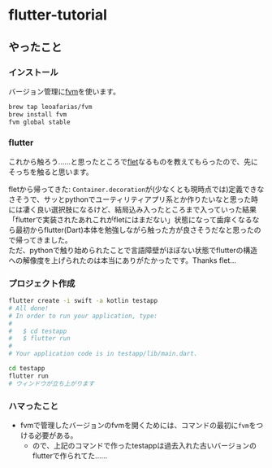 # flutter-tutorial

## やったこと

### インストール

バージョン管理に[fvm](https://fvm.app/)を使います。

```zsh
brew tap leoafarias/fvm
brew install fvm
fvm global stable
```

### flutter

これから触ろう……と思ったところで[flet](https://flet.dev/)なるものを教えてもらったので、先にそっちを触ると思います。  

fletから帰ってきた: `Container.decoration`が(少なくとも現時点では)定義できなさそうで、サッとpythonでユーティリティアプリ系とか作りたいなと思った時には凄く良い選択肢になるけど、結局込み入ったところまで入っていった結果「flutterで実装されたあれこれがfletにはまだない」状態になって歯痒くなるなら最初からflutter(Dart)本体を勉強しながら触った方が良さそうだなと思ったので帰ってきました。  
ただ、pythonで触り始められたことで言語障壁がほぼない状態でflutterの構造への解像度を上げられたのは本当にありがたかったです。Thanks flet...  

### プロジェクト作成

```zsh
flutter create -i swift -a kotlin testapp
# All done!
# In order to run your application, type:
# 
#   $ cd testapp
#   $ flutter run
# 
# Your application code is in testapp/lib/main.dart.

cd testapp
flutter run
# ウィンドウが立ち上がります
```

### ハマったこと

- fvmで管理したバージョンのfvmを開くためには、コマンドの最初に`fvm`をつける必要がある。
  - ので、上記のコマンドで作ったtestappは過去入れた古いバージョンのflutterで作られてた……
